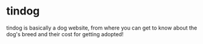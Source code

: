 # tindog
tindog is basically a dog website, from where you can get to know about the dog's breed and their cost for getting adopted!
